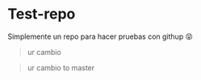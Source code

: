Test-repo
=========

Simplemente un repo para hacer pruebas con githup 😝

> ur cambio

> ur cambio to master